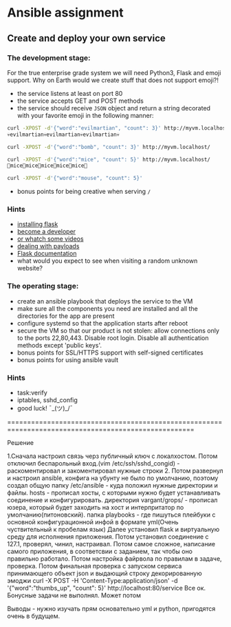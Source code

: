 # Ansible assignment
## Create and deploy your own service
### The development stage:
For the true enterprise grade system we will need Python3, Flask and emoji support. Why on Earth would we create stuff that does not support emoji?!

* the service listens at least on port 80
* the service accepts GET and POST methods
* the service should receive `JSON` object and return a string decorated with your favorite emoji in the following manner:
```sh
curl -XPOST -d'{"word":"evilmartian", "count": 3}' http://myvm.localhost/
💀evilmartian💀evilmartian💀evilmartian💀

curl -XPOST -d'{"word":"bomb", "count": 3}' http://myvm.localhost/

curl -XPOST -d'{"word":"mice", "count": 5}' http://myvm.localhost/
🐘mice🐘mice🐘mice🐘mice🐘mice🐘

curl -XPOST -d'{"word":"mouse", "count": 5}'
```
* bonus points for being creative when serving `/`

### Hints
* [installing flask](https://flask.palletsprojects.com/en/1.1.x/installation/#installation)
* [become a developer](https://flask.palletsprojects.com/en/1.1.x/quickstart/)
* [or whatch some videos](https://www.youtube.com/watch?v=Tv6qXtc4Whs)
* [dealing with payloads](https://www.digitalocean.com/community/tutorials/processing-incoming-request-data-in-flask)
* [Flask documentation](https://flask.palletsprojects.com/en/1.1.x/api/#flask.Request.get_json)
* what would you expect to see when visiting a random unknown website?

### The operating stage:
* create an ansible playbook that deploys the service to the VM
* make sure all the components you need are installed and all the directories for the app are present
* configure systemd so that the application starts after reboot
* secure the VM so that our product is not stolen: allow connections only to the ports 22,80,443. Disable root login. Disable all authentication methods except 'public keys'.
* bonus points for SSL/HTTPS support with self-signed certificates
* bonus points for using ansible vault

### Hints
* task:verify
* iptables, sshd_config
* good luck! ¯\_(ツ)_/¯

=====================================================================================================



Решение

1.Сначала настроил связь черз публичный ключ с локалхостом. Потом отключил беспарольный вход.(vim /etc/ssh/sshd_congid) - раскоментировал и закоментировал нужные строки
2. Потом развернул и настроил ansible, конфига на убунту не было по умолчанию, поэтому создал общую папку /etc/ansible - куда положил нужные директории и файлы. 
hosts - прописал хосты, с которыми нужно будет устанавливать соединение и конфигурировать.
директория vargant/grops/ - прописал юзера, который будет заходить на хост и интерпритатор по умолчанию(питоновский).
папка playbooks - где пишуться плейбуки с основной конфигурационной инфой в формате yml(Очень чуствительный к пробелам язык)
Далее установил flask и виртуальную среду для исполнения приложения.
Потом установил соединение с 127.1, проверял, чинил, настраивал.
Потом самое сложное, написание самого приложения,  в соответсвии с заданием, так чтобы оно правильно работало.
Потом настройка файрвола по правилам в задаче, проверка.
Потом финальная проверка с запуском сервиса принимающего объект json и выдающий строку декорированную эмоджи
curl -X POST -H 'Content-Type:application/json' -d '{"word":"thumbs_up", "count": 5}'  http://localhost:80/service
Все ок. Бонусные задачи не выполнял. Может потом

Выводы - нужно изучать прям основательно yml и python, пригодятся очень в будущем.

























